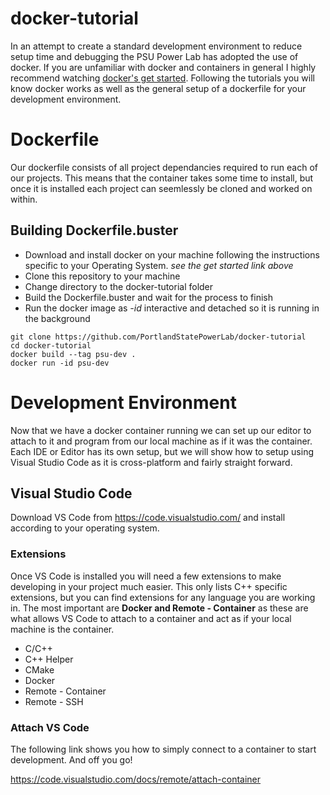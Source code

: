 # docker-tutorial
In an attempt to create a standard development environment to reduce setup time and debugging the PSU Power Lab has adopted the use of docker. If you are unfamiliar with docker and containers in general I highly recommend watching [docker's get started](https://docs.docker.com/get-started/). Following the tutorials you will know docker works as well as the general setup of a dockerfile for your development environment.

# Dockerfile
Our dockerfile consists of all project dependancies required to run each of our projects. This means that the container takes some time to install, but once it is installed each project can seemlessly be cloned and worked on within. 

## Building Dockerfile.buster
- Download and install docker on your machine following the instructions specific to your Operating System. *see the get started link above*
- Clone this repository to your machine
- Change directory to the docker-tutorial folder
- Build the Dockerfile.buster and wait for the process to finish
- Run the docker image as *-id* interactive and detached so it is running in the background

```shell
git clone https://github.com/PortlandStatePowerLab/docker-tutorial
cd docker-tutorial
docker build --tag psu-dev .
docker run -id psu-dev
```

# Development Environment
Now that we have a docker container running we can set up our editor to attach to it and program from our local machine as if it was the container. Each IDE or Editor has its own setup, but we will show how to setup using Visual Studio Code as it is cross-platform and fairly straight forward. 

## Visual Studio Code
Download VS Code from https://code.visualstudio.com/ and install according to your operating system.

### Extensions
Once VS Code is installed you will need a few extensions to make developing in your project much easier. This only lists C++ specific extensions, but you can find extensions for any language you are working in. The most important are **Docker and Remote - Container** as these are what allows VS Code to attach to a container and act as if your local machine is the container. 

- C/C++
- C++ Helper
- CMake
- Docker
- Remote - Container
- Remote - SSH

### Attach VS Code
The following link shows you how to simply connect to a container to start development. And off you go!

https://code.visualstudio.com/docs/remote/attach-container
